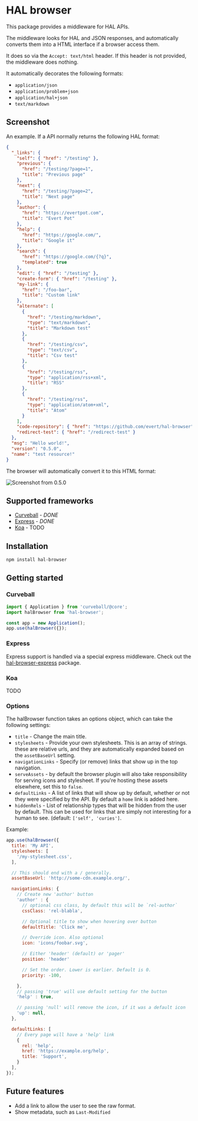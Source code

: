 HAL browser
===========

This package provides a middleware for HAL APIs.

The middleware looks for HAL and JSON responses, and automatically converts
them into a HTML interface if a browser access them.

It does so via the `Accept: text/html` header. If this header is not provided,
the middleware does nothing.

It automatically decorates the following formats:

* `application/json`
* `application/problem+json`
* `application/hal+json`
* `text/markdown`


Screenshot
----------

An example. If a API normally returns the following HAL format:

```json
{
  "_links": {
    "self": { "href": "/testing" },
    "previous": {
      "href": "/testing/?page=1",
      "title": "Previous page"
    },
    "next": {
      "href": "/testing/?page=2",
      "title": "Next page"
    },
    "author": {
      "href": "https://evertpot.com",
      "title": "Evert Pot"
    },
    "help": {
      "href": "https://google.com/",
      "title": "Google it"
    },
    "search": {
      "href": "https://google.com/{?q}",
      "templated": true
    },
    "edit": { "href": "/testing" },
    "create-form": { "href": "/testing" },
    "my-link": {
      "href": "/foo-bar",
      "title": "Custom link"
    },
    "alternate": [
      {
        "href": "/testing/markdown",
        "type": "text/markdown",
        "title": "Markdown test"
      },
      {
        "href": "/testing/csv",
        "type": "text/csv",
        "title": "Csv test"
      },
      {
        "href": "/testing/rss",
        "type": "application/rss+xml",
        "title": "RSS"
      },
      {
        "href": "/testing/rss",
        "type": "application/atom+xml",
        "title": "Atom"
      }
    ],
    "code-repository": { "href": "https://github.com/evert/hal-browser" },
    "redirect-test": { "href": "/redirect-test" }
  },
  "msg": "Hello world!",
  "version": "0.5.0",
  "name": "test resource!"
}
```

The browser will automatically convert it to this HTML format:

![Screenshot from 0.5.0](https://github.com/evert/hal-browser/blob/master/screenshots/0.5.0.png)

Supported frameworks
--------------------

* [Curveball][1] - *DONE*
* [Express][2] - *DONE*
* [Koa][3] - TODO

Installation
------------

    npm install hal-browser


Getting started
---------------

### Curveball

```typescript
import { Application } from 'curveball/@core';
import halBrowser from 'hal-browser';

const app = new Application();
app.use(halBrowser({});
```

### Express

Express support is handled via a special express middleware. Check out the
[hal-browser-express][5] package.


### Koa

TODO

### Options

The halBrowser function takes an options object, which can take the following
settings:

* `title` - Change the main title.
* `stylesheets` - Provide your own stylesheets. This is an array of strings.
  these are relative urls, and they are automatically expanded based on the
  `assetBaseUrl` setting.
* `navigationLinks` - Specify (or remove) links that show up in the top
  navigation.
* `serveAssets` - by default the browser plugin will also take responsibility
  for serving icons and stylesheet. If you're hosting these assets elsewhere,
  set this to `false`.
* `defaultLinks` - A list of links that will show up by default, whether or not
  they were specified by the API. By default a `home` link is added here.
* `hiddenRels` - List of relationship types that will be hidden from the user by
  default. This can be used for links that are simply not interesting for a human
  to see. (default: `['self', 'curies']`.

Example:

```javascript
app.use(halBrowser({
  title: 'My API',
  stylesheets: [
    '/my-stylesheet.css',
  ],

  // This should end with a / generally.
  assetBaseUrl: 'http://some-cdn.example.org/',

  navigationLinks: {
    // Create new 'author' button
    'author' : {
      // optional css class, by default this will be `rel-author`
      cssClass: 'rel-blabla',

      // Optional title to show when hovering over button
      defaultTitle: 'Click me',

      // Override icon. Also optional
      icon: 'icons/foobar.svg',

      // Either 'header' (default) or 'pager'
      position: 'header'

      // Set the order. Lower is earlier. Default is 0.
      priority: -100,

    },
    // passing 'true' will use default setting for the button
    'help' : true,

    // passing 'null' will remove the icon, if it was a default icon
    'up': null,
  },

  defaultLinks: [
    // Every page will have a 'help' link
    {
      rel: 'help',
      href: 'https://example.org/help',
      title: 'Support',
    }
  ],
});
```

Future features
---------------

* Add a link to allow the user to see the raw format.
* Show metadata, such as `Last-Modified`

[1]: https://github.com/curveballjs/core
[2]: https://expressjs.com/
[3]: https://koajs.com/
[4]: https://github.com/isagalaev/highlight.js/
[5]: https://github.com/evert/hal-browser-express/
